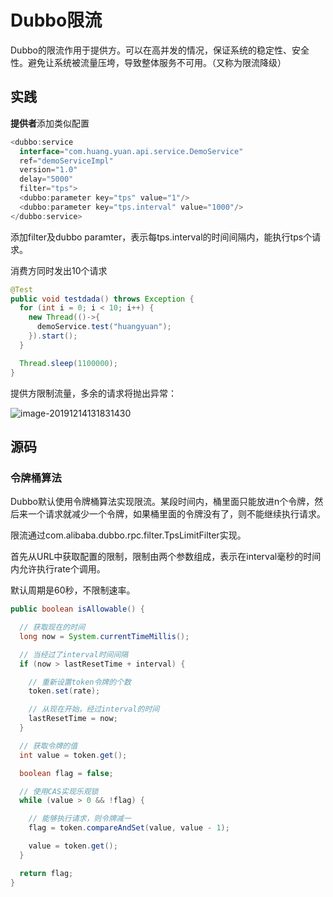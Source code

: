 # Dubbo限流

Dubbo的限流作用于提供方。可以在高并发的情况，保证系统的稳定性、安全性。避免让系统被流量压垮，导致整体服务不可用。（又称为限流降级）





## 实践

**提供者**添加类似配置

```java
<dubbo:service
  interface="com.huang.yuan.api.service.DemoService"
  ref="demoServiceImpl"
  version="1.0"
  delay="5000"
  filter="tps">
  <dubbo:parameter key="tps" value="1"/>
  <dubbo:parameter key="tps.interval" value="1000"/>  
</dubbo:service>
```

添加filter及dubbo paramter，表示每tps.interval的时间间隔内，能执行tps个请求。



消费方同时发出10个请求

```java
@Test
public void testdada() throws Exception {
  for (int i = 0; i < 10; i++) {
    new Thread(()->{
      demoService.test("huangyuan");
    }).start();
  }

  Thread.sleep(1100000);
}
```



提供方限制流量，多余的请求将抛出异常：

![image-20191214131831430](https://tva1.sinaimg.cn/large/006tNbRwgy1g9w6hytt2ej31sg0mm49q.jpg)









## 源码



### 令牌桶算法

Dubbo默认使用令牌桶算法实现限流。某段时间内，桶里面只能放进n个令牌，然后来一个请求就减少一个令牌，如果桶里面的令牌没有了，则不能继续执行请求。



限流通过com.alibaba.dubbo.rpc.filter.TpsLimitFilter实现。

首先从URL中获取配置的限制，限制由两个参数组成，表示在interval毫秒的时间内允许执行rate个调用。

默认周期是60秒，不限制速率。

```java
public boolean isAllowable() {

  // 获取现在的时间
  long now = System.currentTimeMillis();

  // 当经过了interval时间间隔
  if (now > lastResetTime + interval) {

    // 重新设置token令牌的个数
    token.set(rate);

    // 从现在开始，经过interval的时间
    lastResetTime = now;
  }

  // 获取令牌的值
  int value = token.get();

  boolean flag = false;

  // 使用CAS实现乐观锁
  while (value > 0 && !flag) {

    // 能够执行请求，则令牌减一
    flag = token.compareAndSet(value, value - 1);

    value = token.get();
  }

  return flag;
}
```

